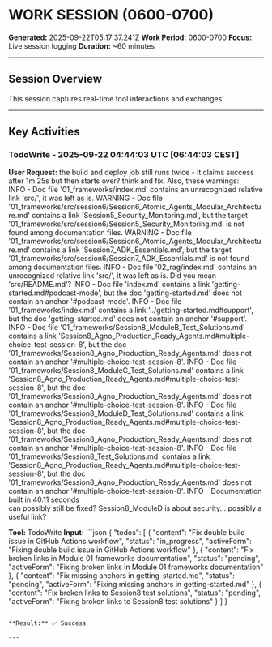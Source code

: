 # WORK SESSION (0600-0700)

**Generated:** 2025-09-22T05:17:37.241Z
**Work Period:** 0600-0700
**Focus:** Live session logging
**Duration:** ~60 minutes

---

## Session Overview

This session captures real-time tool interactions and exchanges.

---

## Key Activities

### TodoWrite - 2025-09-22 04:44:03 UTC [06:44:03 CEST]

**User Request:** the build and deploy job still runs twice - it claims success after 1m 25s but then starts over? think and fix. Also, these warnings:\
INFO    -  Doc file '01_frameworks/index.md' contains an unrecognized relative link 'src/', it was left as is.
WARNING -  Doc file '01_frameworks/src/session6/Session6_Atomic_Agents_Modular_Architecture.md' contains a link 'Session5_Security_Monitoring.md', but the target '01_frameworks/src/session6/Session5_Security_Monitoring.md' is not found among documentation files.
WARNING -  Doc file '01_frameworks/src/session6/Session6_Atomic_Agents_Modular_Architecture.md' contains a link 'Session7_ADK_Essentials.md', but the target '01_frameworks/src/session6/Session7_ADK_Essentials.md' is not found among documentation files.
INFO    -  Doc file '02_rag/index.md' contains an unrecognized relative link 'src/', it was left as is. Did you mean 'src/README.md'?
INFO    -  Doc file 'index.md' contains a link 'getting-started.md#podcast-mode', but the doc 'getting-started.md' does not contain an anchor '#podcast-mode'.
INFO    -  Doc file '01_frameworks/index.md' contains a link '../getting-started.md#support', but the doc 'getting-started.md' does not contain an anchor '#support'.
INFO    -  Doc file '01_frameworks/Session8_ModuleB_Test_Solutions.md' contains a link 'Session8_Agno_Production_Ready_Agents.md#multiple-choice-test-session-8', but the doc '01_frameworks/Session8_Agno_Production_Ready_Agents.md' does not contain an anchor '#multiple-choice-test-session-8'.
INFO    -  Doc file '01_frameworks/Session8_ModuleC_Test_Solutions.md' contains a link 'Session8_Agno_Production_Ready_Agents.md#multiple-choice-test-session-8', but the doc '01_frameworks/Session8_Agno_Production_Ready_Agents.md' does not contain an anchor '#multiple-choice-test-session-8'.
INFO    -  Doc file '01_frameworks/Session8_ModuleD_Test_Solutions.md' contains a link 'Session8_Agno_Production_Ready_Agents.md#multiple-choice-test-session-8', but the doc '01_frameworks/Session8_Agno_Production_Ready_Agents.md' does not contain an anchor '#multiple-choice-test-session-8'.
INFO    -  Doc file '01_frameworks/Session8_Test_Solutions.md' contains a link 'Session8_Agno_Production_Ready_Agents.md#multiple-choice-test-session-8', but the doc '01_frameworks/Session8_Agno_Production_Ready_Agents.md' does not contain an anchor '#multiple-choice-test-session-8'.
INFO    -  Documentation built in 40.11 seconds\
can possibly still be fixed? Session8_ModuleD is about security... possibly a useful link?

**Tool:** TodoWrite
**Input:** ```json
{
  "todos": [
    {
      "content": "Fix double build issue in GitHub Actions workflow",
      "status": "in_progress",
      "activeForm": "Fixing double build issue in GitHub Actions workflow"
    },
    {
      "content": "Fix broken links in Module 01 frameworks documentation",
      "status": "pending",
      "activeForm": "Fixing broken links in Module 01 frameworks documentation"
    },
    {
      "content": "Fix missing anchors in getting-started.md",
      "status": "pending",
      "activeForm": "Fixing missing anchors in getting-started.md"
    },
    {
      "content": "Fix broken links to Session8 test solutions",
      "status": "pending",
      "activeForm": "Fixing broken links to Session8 test solutions"
    }
  ]
}
```

**Result:** ✅ Success

---

